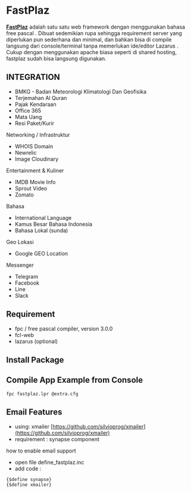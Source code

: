 
# FastPlaz

**[FastPlaz](http://www.fastplaz.com)** adalah satu satu web framework dengan menggunakan bahasa  free pascal  . Dibuat sedemikian rupa sehingga requirement server yang diperlukan pun sederhana dan minimal, dan bahkan bisa di  compile  langsung dari console/terminal tanpa memerlukan ide/editor  Lazarus  . Cukup dengan menggunakan  apache  biasa seperti di shared hosting, fastplaz sudah bisa langsung digunakan.

## INTEGRATION

- BMKG - Badan Meteorologi Klimatologi Dan Geofisika
- Terjemahan Al Quran
- Pajak Kendaraan
- Office 365
- Mata Uang
- Resi Paket/Kurir

Networking / Infrastruktur

- WHOIS Domain
- Newrelic
- Image Cloudinary

Entertainment & Kuliner

- IMDB Movie Info
- Sprout Video
- Zomato

Bahasa

- International Language
- Kamus Besar Bahasa Indonesia
- Bahasa Lokal (sunda)

Geo Lokasi

- Google GEO Location

Messenger

- Telegram
- Facebook
- Line
- Slack



## Requirement

* fpc / free pascal compiler, version 3.0.0
* fcl-web
* lazarus (optional)


Install Package
---


Compile App Example from Console
---
```
fpc fastplaz.lpr @extra.cfg
```


Email Features
---
* using: xmailer [https://github.com/silvioprog/xmailer](https://github.com/silvioprog/xmailer)
* requirement : synapse component

how to enable email support

- open file define_fastplaz.inc
- add code :

```
{$define synapse}
{$define xmailer}
```

